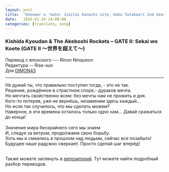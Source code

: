 ```yaml
---
layout: post
title:  "Опенинг к 'Gate: Jieitai Kanochi nite, Kaku Tatakaeri 2nd Season'"
date:   2016-01-24 14:00:00
categories: [translate, song]
---
```

<div class="modal fade" id="myModal" tabindex="-1" role="dialog" aria-labelledby="myModalLabel" aria-hidden="true">
      <div class="modal-dialog">
        <div class="modal-content">
		<center>
          <div class="modal-body">               
          </div>
		</center>
        </div><!-- /.modal-content -->
      </div><!-- /.modal-dialog -->
    </div><!-- /.modal -->

<div class="thumbnails">
</div>

### Kishida Kyoudan & The Akeboshi Rockets &ndash; GATE II: Sekai wo Koete (GATE Ⅱ ～世界を超えて～)

Перевод с японского --- Rinon Ninqueon<br>
Редактура -- Rise-sun<br>
Для <a href="http://vk.com/id25368686">DIMON43</a><br>
<hr>
Не думай ты, что правильно поступил тогда, - это не так.<br>
Решение, рождённое в страстном споре,- дураков мечта.<br>
Но мечтать свойственно всем: без мечты нам не прожить и дня.<br>
Кого-то потеряв, уже не вернёшь, незаменим здесь каждый...<br>
Но если так случилось, что мы сделать можем?<br>
Наверное, в эти времена осталось только одно нам... Давай сражаться до конца!<br>
<br>
Значение мира бескрайнего сего мы знаем<br>
И, следуя за ветром, продолжаем свою борьбу.<br>
Хоть мы и смеялись в прошлом над людьми, сейчас все позабыто!<br>
Будущее наше радужно сверкает. Просто сделай шаг вперёд!<br>
<br><p>Также можете заглянуть в <a href="https://github.com/RinonNinqueon/source/tree/master/translate">репозиторий</a>. Тут можете найти подробный разбор переводов.</p>
<br><br><br><br><br>